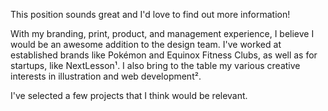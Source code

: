 This position sounds great and I'd love to find out more information!

With my branding, print, product, and management experience, I believe I would be an awesome addition to the design team. I've worked at established brands like Pok&eacute;mon and Equinox Fitness Clubs, as well as for startups, like NextLesson<span class='tooltip' title='an edtech startup'>&sup1;</span>. I also bring to the table my various creative interests in illustration and web development<span class='tooltip' title='I like to help my friends build portfolio.'>&sup2;</span>.

I've selected a few projects that I think would be relevant.